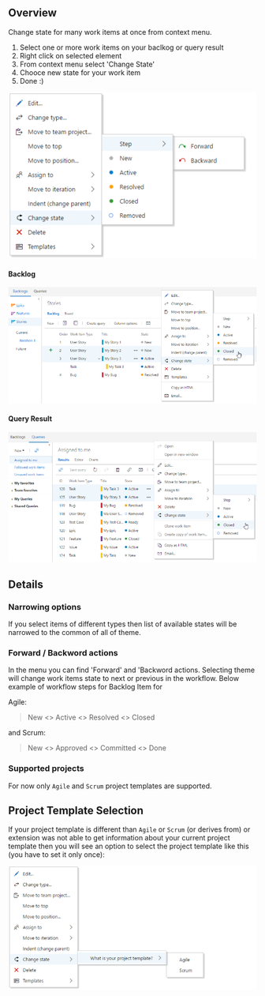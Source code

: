 ## Overview
Change state for many work items at once from context menu. 

1. Select one or more work items on your baclkog or query result
2. Right click on selected element
3. From context menu select 'Change State'
4. Chooce new state for your work item
5. Done :)

![menu](/readme/img/menu.png)

#### Backlog
![backlog](/readme/img/backlog.png)

#### Query Result
![queryResult](/readme/img/queryResult.png)

## Details
### Narrowing options
If you select items of different types then list of available states will be narrowed to the common of all of theme.

### Forward / Backword actions
In the menu you can find 'Forward' and 'Backword actions. Selecting theme will change work items state to next or previous in the workflow. Below example of workflow steps for Backlog Item for

Agile:
> New <> Active <> Resolved <> Closed

and Scrum:
> New <> Approved <> Committed <> Done

### Supported projects
For now only `Agile` and `Scrum` project templates are supported.

## Project Template Selection
If your project template is different than `Agile` or `Scrum` (or derives from) or extension was not able to get information about your current project template then you will see an option to select the project template like this (you have to set it only once):

![selectTemplate](/readme/img/selectTemplate.png)